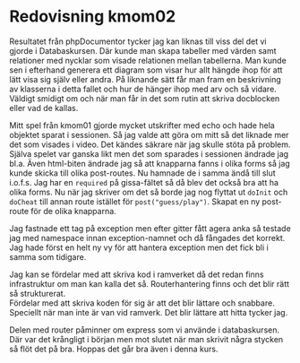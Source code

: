 ---
---
Redovisning kmom02
=========================

Resultatet från phpDocumentor tycker jag kan liknas till viss del det vi gjorde i Databaskursen. Där kunde man skapa tabeller med värden samt relationer med nycklar som visade relationen mellan tabellerna. Man kunde sen i efterhand generera ett diagram som visar hur allt hängde ihop för att lätt visa sig själv eller andra. På liknande sätt får man fram en beskrivning av klasserna i detta fallet och hur de hänger ihop med arv och så vidare.  
Väldigt smidigt om och när man får in det som rutin att skriva docblocken eller vad de kallas.

Mitt spel från kmom01 gjorde mycket utskrifter med echo och hade hela objektet sparat i sessionen. Så jag valde att göra om mitt så det liknade mer det som visades i video. Det kändes säkrare när jag skulle stöta på problem. Själva spelet var ganska likt men det som sparades i sessionen ändrade jag bl.a. Även html-biten ändrade jag så att knapparna fanns i olika forms så jag kunde skicka till olika post-routes. Nu hamnade de i samma ändå till slut i.o.f.s. Jag har en `required` på gissa-fältet så då blev det också bra att ha olika forms. Nu när jag skriver om det så borde jag nog flyttat ut `doInit` och `doCheat` till annan route istället för `post("guess/play")`. Skapat en ny post-route för de olika knapparna.

Jag fastnade ett tag på exception men efter gitter fått agera anka så testade jag med namespace innan exception-namnet och då fångades det korrekt. Jag hade först en helt ny vy för att hantera exception men det fick bli i samma som tidigare.

Jag kan se fördelar med att skriva kod i ramverket då det redan finns infrastruktur om man kan kalla det så. Routerhantering finns och det blir rätt så strukturerat.  
Fördelar med att skriva koden för sig är att det blir lättare och snabbare. Speciellt när man inte är van vid ramverk. Det blir lättare att hitta tycker jag.

Delen med router påminner om express som vi använde i databaskursen. Där var det krångligt i början men mot slutet när man skrivit några stycken så flöt det på bra. Hoppas det går bra även i denna kurs.
